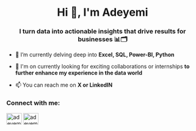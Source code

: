 <h1 align="center">Hi 👋, I'm Adeyemi</h1>
<h3 align="center">I turn data into actionable insights that drive results for businesses 📊🗂️</h3>

- 🌱 I’m currently delving deep into **Excel, SQL, Power-BI, Python**

- 👀 I'm on currently looking for exciting collaborations or internships **to further enhance my experience in the data world**

- 📫 You can reach me on **X or LinkedIN**

<h3 align="left">Connect with me:</h3>
<p align="left">
<a href="https://twitter.com/adeyemidoes" target="blank"><img align="center" src="https://raw.githubusercontent.com/rahuldkjain/github-profile-readme-generator/master/src/images/icons/Social/twitter.svg" alt="adeyemidoes" height="30" width="40" /></a>
<a href="https://linkedin.com/in/adeyemidoes" target="blank"><img align="center" src="https://raw.githubusercontent.com/rahuldkjain/github-profile-readme-generator/master/src/images/icons/Social/linked-in-alt.svg" alt="adeyemidoes" height="30" width="40" /></a>
</p>

